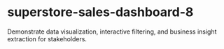 # superstore-sales-dashboard-8
Demonstrate data visualization, interactive filtering, and business insight extraction for stakeholders.
